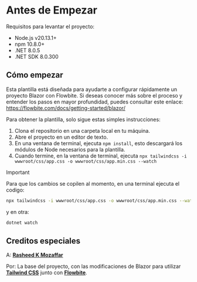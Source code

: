 # Antes de Empezar 
Requisitos para levantar el proyecto:

- Node.js v20.13.1+
- npm 10.8.0+
- .NET 8.0.5
- .NET SDK 8.0.300

## Cómo empezar
Esta plantilla está diseñada para ayudarte a configurar rápidamente un proyecto Blazor con Flowbite. Si deseas conocer más sobre el proceso y entender los pasos en mayor profundidad, puedes consultar este enlace: https://flowbite.com/docs/getting-started/blazor/

Para obtener la plantilla, solo sigue estas simples instrucciones:

1. Clona el repositorio en una carpeta local en tu máquina.
1. Abre el proyecto en un editor de texto.
1. En una ventana de terminal, ejecuta `npm install`, esto descargará los módulos de Node necesarios para la plantilla.
1. Cuando termine, en la ventana de terminal, ejecuta `npx tailwindcss -i wwwroot/css/app.css -o wwwroot/css/app.min.css --watch`

> [!important]
> Para que los cambios se copilen al momento, en una terminal ejecuta el codigo:
> ```bash
> npx tailwindcss -i wwwroot/css/app.css -o wwwroot/css/app.min.css --watch
> ```
> y en otra:
> ```bash
> dotnet watch
> ```
## Creditos especiales
A: [**Rasheed K Mozaffar**](https://github.com/rasheed-k-mozaffar/FlowbiteBlazorWasmStarter) 

Por: La base del proyecto, con las modificaciones de Blazor para utilizar [**Tailwind CSS**](https://tailwindcss.com/) junto con [**Flowbite**](https://flowbite.com/).
